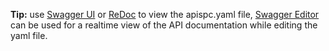 **Tip:** use [Swagger UI](https://petstore.swagger.io/?url=https://raw.githubusercontent.com/minvws/nl-covid19-notification-app-coordination/master/architecture/api/apispec.yaml) or [ReDoc](https://redocly.github.io/redoc/?url=https://raw.githubusercontent.com/minvws/nl-covid19-notification-app-coordination/master/architecture/api/apispec.yaml) to view the apispc.yaml file, [Swagger Editor](https://editor.swagger.io/?url=https://raw.githubusercontent.com/minvws/nl-covid19-notification-app-coordination/master/architecture/api/apispec.yaml) can be used  for a realtime view of the API documentation while editing the yaml file.

